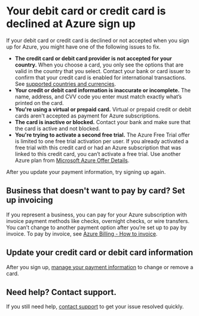 <properties
	pageTitle="Debit card or credit card declined at sign up | Microsoft Azure"
	description="Learn how to resolve issues when your credit or debit card is declined when you try to sign up for Azure."
	services=""
	documentationCenter=""
	authors="JiangChen79"
	manager="mbaldwin"
	editor=""
	tags="billing,top-support-issue"
	keywords="credit card declined, debit card declined, your credit card was declined, do not honor credit card"/>

<tags
	ms.service="billing"
	ms.workload="na"
	ms.tgt_pltfrm="ibiza"
	ms.devlang="na"
	ms.topic="article"
	ms.date="10/19/2016"
	ms.author="cjiang"/>

# Your debit card or credit card is declined at Azure sign up

If your debit card or credit card is declined or not accepted when you sign up for Azure, you might have one of the following issues to fix.

- **The credit card or debit card provider is not accepted for your country.** When you choose a card, you only see the options that are valid in the country that you select. Contact your bank or card issuer to confirm that your credit card is enabled for international transactions. See [supported countries and currencies](billing-countries-and-currencies.md).
- **Your credit or debit card information is inaccurate or incomplete.** The name, address, and CVV code you enter must match exactly what’s printed on the card.
- **You're using a virtual or prepaid card.** Virtual or prepaid credit or debit cards aren't accepted as payment for Azure subscriptions.
- **The card is inactive or blocked.** Contact your bank and make sure that the card is active and not blocked.
- **You're trying to activate a second free trial.** The Azure Free Trial offer is limited to one free trial activation per user. If you already activated a free trial with this credit card or had an Azure subscription that was linked to this credit card, you can’t activate a free trial. Use another Azure plan from [Microsoft Azure Offer Details](https://azure.microsoft.com/support/legal/offer-details/). 
 
After you update your payment information, try signing up again.

## Business that doesn't want to pay by card? Set up invoicing

If you represent a business, you can pay for your Azure subscription with invoice payment methods like checks, overnight checks, or wire transfers. You can’t change to another payment option after you’re set up to pay by invoice. To pay by invoice, see [Azure Billing - How to invoice](https://azure.microsoft.com/pricing/invoicing/).

## Update your credit card or debit card information

After you sign up, [manage your payment information](billing-how-to-change-credit-card.md) to change or remove a card. 

## Need help? Contact support. 

If you still need help, [contact support](https://portal.azure.com/?#blade/Microsoft_Azure_Support/HelpAndSupportBlade) to get your issue resolved quickly. 